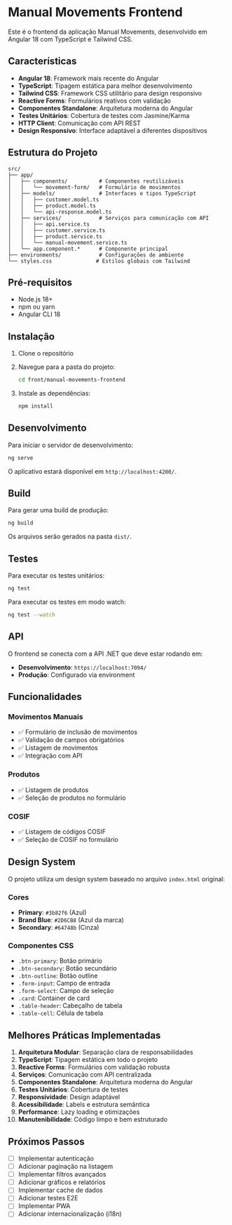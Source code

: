 # Manual Movements Frontend

Este é o frontend da aplicação Manual Movements, desenvolvido em Angular 18 com TypeScript e Tailwind CSS.

## Características

- **Angular 18**: Framework mais recente do Angular
- **TypeScript**: Tipagem estática para melhor desenvolvimento
- **Tailwind CSS**: Framework CSS utilitário para design responsivo
- **Reactive Forms**: Formulários reativos com validação
- **Componentes Standalone**: Arquitetura moderna do Angular
- **Testes Unitários**: Cobertura de testes com Jasmine/Karma
- **HTTP Client**: Comunicação com API REST
- **Design Responsivo**: Interface adaptável a diferentes dispositivos

## Estrutura do Projeto

```
src/
├── app/
│   ├── components/          # Componentes reutilizáveis
│   │   └── movement-form/   # Formulário de movimentos
│   ├── models/              # Interfaces e tipos TypeScript
│   │   ├── customer.model.ts
│   │   ├── product.model.ts
│   │   └── api-response.model.ts
│   ├── services/            # Serviços para comunicação com API
│   │   ├── api.service.ts
│   │   ├── customer.service.ts
│   │   ├── product.service.ts
│   │   └── manual-movement.service.ts
│   └── app.component.*      # Componente principal
├── environments/            # Configurações de ambiente
└── styles.css              # Estilos globais com Tailwind
```

## Pré-requisitos

- Node.js 18+ 
- npm ou yarn
- Angular CLI 18

## Instalação

1. Clone o repositório
2. Navegue para a pasta do projeto:
   ```bash
   cd front/manual-movements-frontend
   ```

3. Instale as dependências:
   ```bash
   npm install
   ```

## Desenvolvimento

Para iniciar o servidor de desenvolvimento:

```bash
ng serve
```

O aplicativo estará disponível em `http://localhost:4200/`.

## Build

Para gerar uma build de produção:

```bash
ng build
```

Os arquivos serão gerados na pasta `dist/`.

## Testes

Para executar os testes unitários:

```bash
ng test
```

Para executar os testes em modo watch:

```bash
ng test --watch
```

## API

O frontend se conecta com a API .NET que deve estar rodando em:
- **Desenvolvimento**: `https://localhost:7094/`
- **Produção**: Configurado via environment

## Funcionalidades

### Movimentos Manuais
- ✅ Formulário de inclusão de movimentos
- ✅ Validação de campos obrigatórios
- ✅ Listagem de movimentos
- ✅ Integração com API

### Produtos
- ✅ Listagem de produtos
- ✅ Seleção de produtos no formulário

### COSIF
- ✅ Listagem de códigos COSIF
- ✅ Seleção de COSIF no formulário

## Design System

O projeto utiliza um design system baseado no arquivo `index.html` original:

### Cores
- **Primary**: `#3b82f6` (Azul)
- **Brand Blue**: `#2D6CB8` (Azul da marca)
- **Secondary**: `#64748b` (Cinza)

### Componentes CSS
- `.btn-primary`: Botão primário
- `.btn-secondary`: Botão secundário
- `.btn-outline`: Botão outline
- `.form-input`: Campo de entrada
- `.form-select`: Campo de seleção
- `.card`: Container de card
- `.table-header`: Cabeçalho de tabela
- `.table-cell`: Célula de tabela

## Melhores Práticas Implementadas

1. **Arquitetura Modular**: Separação clara de responsabilidades
2. **TypeScript**: Tipagem estática em todo o projeto
3. **Reactive Forms**: Formulários com validação robusta
4. **Serviços**: Comunicação com API centralizada
5. **Componentes Standalone**: Arquitetura moderna do Angular
6. **Testes Unitários**: Cobertura de testes
7. **Responsividade**: Design adaptável
8. **Acessibilidade**: Labels e estrutura semântica
9. **Performance**: Lazy loading e otimizações
10. **Manutenibilidade**: Código limpo e bem estruturado

## Próximos Passos

- [ ] Implementar autenticação
- [ ] Adicionar paginação na listagem
- [ ] Implementar filtros avançados
- [ ] Adicionar gráficos e relatórios
- [ ] Implementar cache de dados
- [ ] Adicionar testes E2E
- [ ] Implementar PWA
- [ ] Adicionar internacionalização (i18n)
